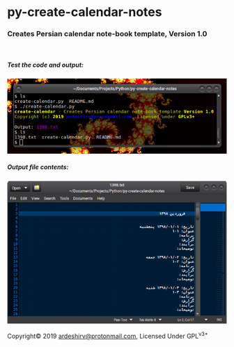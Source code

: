 # py-create-calendar-notes
<h3>Creates Persian calendar note-book template, Version 1.0</h3>
<br/>
<h5>Test the code and output:</h5>
<img alt="Test the code" src="https://raw.githubusercontent.com/ArdeshirV/py-create-calendar-notes/master/img/run-create-calendar.py.png">
<br/>
<h5>Output file contents:</h5>
<img alt="Output file contents" src="https://raw.githubusercontent.com/ArdeshirV/py-create-calendar-notes/master/img/1398.txt.png">
<br/>
<p>Copyright&copy; 2019 <a target="_blank" href="mailto:ardeshirv@protonmail.com">ardeshirv@protonmail.com</a>, Licensed Under GPL<sup>v3+</sup></p>
